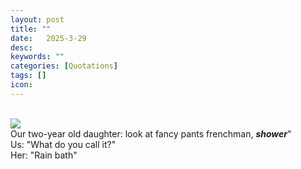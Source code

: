 ```yaml
---
layout: post
title: ""
date:   2025-3-29
desc: 
keywords: ""
categories: [Quotations]
tags: []
icon:
---
```

<br>
<img src="https://github.com/harrydurbin/harrydurbin.github.io/blob/master/_posts/img/carhole.mp4?raw=true" class = "img-responsive"  />
<br>
Our two-year old daughter: look at fancy pants frenchman, <b><i>shower</b></i>" 
<br>
Us: "What do you call it?" 
<br> Her: "Rain bath" 